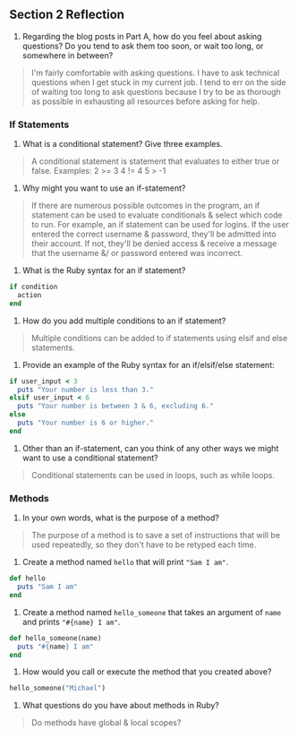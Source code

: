 ## Section 2 Reflection

1. Regarding the blog posts in Part A, how do you feel about asking questions? Do you tend to ask them too soon, or wait too long, or somewhere in between?

> I'm fairly comfortable with asking questions. I have to ask technical questions when I get stuck in my current job.
I tend to err on the side of waiting too long to ask questions because I try to be as thorough as possible in exhausting
all resources before asking for help.

### If Statements

1. What is a conditional statement? Give three examples.

> A conditional statement is statement that evaluates to either true or false.
Examples:
2 >= 3
4 != 4
5 > -1

1. Why might you want to use an if-statement?

> If there are numerous possible outcomes in the program, an if statement can be used to evaluate conditionals & select which code to run.
For example, an if statement can be used for logins. If the user entered the correct username & password, they'll be admitted into their account.
If not, they'll be denied access & receive a message that the username &/ or password entered was incorrect.

1. What is the Ruby syntax for an if statement?

```ruby
if condition
  action
end
```

1. How do you add multiple conditions to an if statement?

> Multiple conditions can be added to if statements using elsif and else statements.

1. Provide an example of the Ruby syntax for an if/elsif/else statement:

```ruby
if user_input < 3
  puts "Your number is less than 3."
elsif user_input < 6
  puts "Your number is between 3 & 6, excluding 6."
else
  puts "Your number is 6 or higher."
end
```

1. Other than an if-statement, can you think of any other ways we might want to use a conditional statement?

> Conditional statements can be used in loops, such as while loops.

### Methods

1. In your own words, what is the purpose of a method?

> The purpose of a method is to save a set of instructions that will be used repeatedly, so they don't have to be retyped each time.

1. Create a method named `hello` that will print `"Sam I am"`.

```ruby
def hello
  puts "Sam I am"
end
```

1. Create a method named `hello_someone` that takes an argument of `name` and prints `"#{name} I am"`.

```ruby
def hello_someone(name)
  puts "#{name} I am"
end
```

1. How would you call or execute the method that you created above?

```ruby
hello_someone("Michael")
```

1. What questions do you have about methods in Ruby?

> Do methods have global & local scopes?
